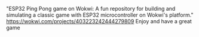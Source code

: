
"ESP32 Ping Pong game on Wokwi: A fun repository for building and simulating a classic game with ESP32 microcontroller on Wokwi's platform."
https://wokwi.com/projects/403223242444279809 Enjoy and have a great game

